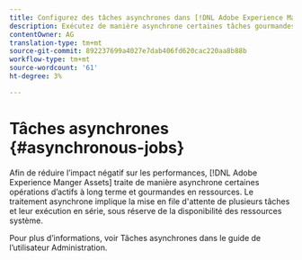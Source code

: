 ```yaml
---
title: Configurez des tâches asynchrones dans [!DNL Adobe Experience Manager].
description: Exécutez de manière asynchrone certaines tâches gourmandes en ressources pour optimiser les performances dans [!DNL Experience Manager Assets].
contentOwner: AG
translation-type: tm+mt
source-git-commit: 892237699a4027e7dab406fd620cac220aa8b88b
workflow-type: tm+mt
source-wordcount: '61'
ht-degree: 3%

---
```



# Tâches asynchrones {#asynchronous-jobs}

Afin de réduire l’impact négatif sur les performances, [!DNL Adobe Experience Manger Assets] traite de manière asynchrone certaines opérations d’actifs à long terme et gourmandes en ressources. Le traitement asynchrone implique la mise en file d&#39;attente de plusieurs tâches et leur exécution en série, sous réserve de la disponibilité des ressources système.

Pour plus d’informations, voir Tâches [](/help/sites-administering/asynchronous-jobs.md) asynchrones dans le guide de l’utilisateur Administration.
